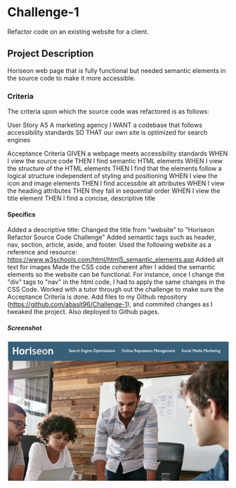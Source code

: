 # Challenge-1
Refactor code on an existing website for a client.

## Project Description
Horiseon web page that is fully functional but needed semantic elements in the source code to make it more accessible.  

### Criteria
The criteria upon which the source code was refactored is as follows:

User Story
AS A marketing agency
I WANT a codebase that follows accessibility standards
SO THAT our own site is optimized for search engines

Acceptance Criteria
GIVEN a webpage meets accessibility standards
WHEN I view the source code
THEN I find semantic HTML elements
WHEN I view the structure of the HTML elements
THEN I find that the elements follow a logical structure independent of styling and positioning
WHEN I view the icon and image elements
THEN I find accessible alt attributes
WHEN I view the heading attributes
THEN they fall in sequential order
WHEN I view the title element
THEN I find a concise, descriptive title

#### Specifics
Added a descriptive title: Changed the title from "website" to "Horiseon Refactor Source Code Challenge"
Added semantic tags such as header, nav, section, article, aside, and footer. Used the following website as a reference and resource: https://www.w3schools.com/html/html5_semantic_elements.asp
Added alt text for images
Made the CSS code coherent after I added the semantic elements so the website can be functional. For instance, once I change the "div" tags to "nav" in the html code, I had to apply the same changes in the CSS Code.
Worked with a tutor through out the challenge to make sure the Acceptance Criteria is done.
Add files to my Github repository (https://github.com/abasit96/Challenge-1), and commited changes as I tweaked the project.
Also deployed to Github pages. 

##### Screenshot
![Screenshot](./assets/images/screenshot.png)